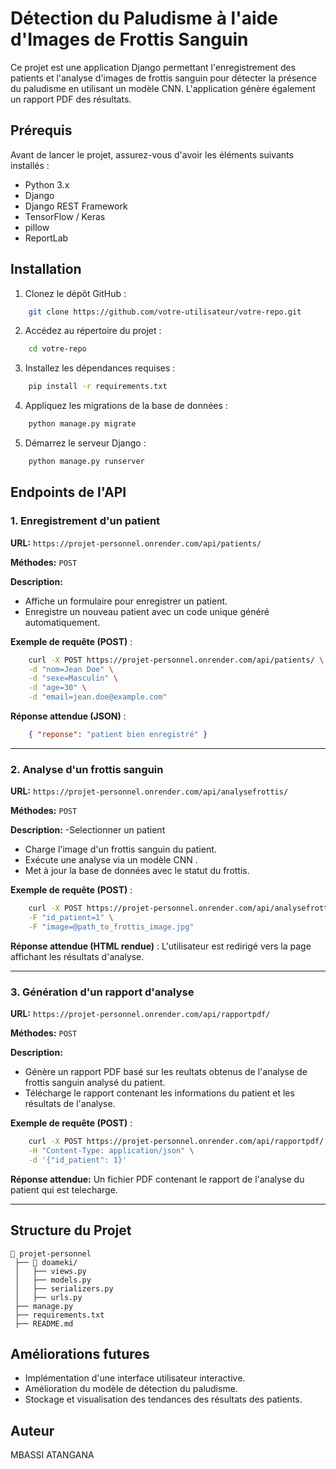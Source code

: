 # Détection du Paludisme à l'aide d'Images de Frottis Sanguin

Ce projet est une application Django permettant l'enregistrement des patients et l'analyse d'images de frottis sanguin pour détecter la présence du paludisme en utilisant un modèle CNN. L'application génère également un rapport PDF des résultats.

## Prérequis

Avant de lancer le projet, assurez-vous d'avoir les éléments suivants installés :

- Python 3.x
- Django
- Django REST Framework
- TensorFlow / Keras
- pillow
- ReportLab

## Installation

1. Clonez le dépôt GitHub :

```bash
    git clone https://github.com/votre-utilisateur/votre-repo.git
```

2. Accédez au répertoire du projet :

```bash
    cd votre-repo
```

3. Installez les dépendances requises :

```bash
    pip install -r requirements.txt
```

4. Appliquez les migrations de la base de données :

```bash
    python manage.py migrate
```

5. Démarrez le serveur Django :

```bash
    python manage.py runserver
```

## Endpoints de l'API

### 1. Enregistrement d'un patient

**URL:** `https://projet-personnel.onrender.com/api/patients/`

**Méthodes:** `POST`

**Description:**
- Affiche un formulaire pour enregistrer un patient.
- Enregistre un nouveau patient avec un code unique généré automatiquement.

**Exemple de requête (POST)** :

```bash
    curl -X POST https://projet-personnel.onrender.com/api/patients/ \
    -d "nom=Jean Doe" \
    -d "sexe=Masculin" \
    -d "age=30" \
    -d "email=jean.doe@example.com"
```

**Réponse attendue (JSON)** :

```json
    { "reponse": "patient bien enregistré" }
```

---

### 2. Analyse d'un frottis sanguin

**URL:** `https://projet-personnel.onrender.com/api/analysefrottis/`

**Méthodes:** `POST`

**Description:**
-Selectionner un patient
- Charge l'image d'un frottis sanguin du patient.
- Exécute une analyse via un modèle CNN .
- Met à jour la base de données avec le statut du frottis.

**Exemple de requête (POST)** :

```bash
    curl -X POST https://projet-personnel.onrender.com/api/analysefrottis/ \
    -F "id_patient=1" \
    -F "image=@path_to_frottis_image.jpg"
```

**Réponse attendue (HTML rendue)** :
L'utilisateur est redirigé vers la page affichant les résultats d'analyse.

---

### 3. Génération d'un rapport d'analyse

**URL:** `https://projet-personnel.onrender.com/api/rapportpdf/`

**Méthodes:** `POST`

**Description:**
- Génère un rapport PDF basé sur les reultats obtenus de l'analyse de frottis sanguin analysé du patient.
- Télécharge le rapport contenant les informations du patient et les résultats de l'analyse.

**Exemple de requête (POST)** :

```bash
    curl -X POST https://projet-personnel.onrender.com/api/rapportpdf/ \
    -H "Content-Type: application/json" \
    -d '{"id_patient": 1}'
```

**Réponse attendue:**
Un fichier PDF contenant le rapport de l'analyse du patient qui est telecharge.

---

## Structure du Projet

```
📂 projet-personnel
 ├── 📂 doameki/
 │   ├── views.py
 │   ├── models.py
 │   ├── serializers.py
 │   ├── urls.py
 ├── manage.py
 ├── requirements.txt
 ├── README.md
```

## Améliorations futures

- Implémentation d'une interface utilisateur interactive.
- Amélioration du modèle de détection du paludisme.
- Stockage et visualisation des tendances des résultats des patients.

## Auteur
MBASSI ATANGANA
